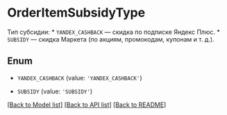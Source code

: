 # OrderItemSubsidyType

Тип субсидии:  * `YANDEX_CASHBACK` — скидка по подписке Яндекс Плюс.  * `SUBSIDY` — скидка Маркета (по акциям, промокодам, купонам и т. д.). 

## Enum

* `YANDEX_CASHBACK` (value: `'YANDEX_CASHBACK'`)

* `SUBSIDY` (value: `'SUBSIDY'`)

[[Back to Model list]](../README.md#documentation-for-models) [[Back to API list]](../README.md#documentation-for-api-endpoints) [[Back to README]](../README.md)


